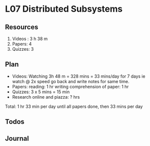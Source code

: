 L07 Distributed Subsystems
==========================

Resources
---------

1. Videos : 3 h 38 m
2. Papers: 4
3. Quizzes: 3

Plan
----
- Videos: 
	Watching 3h 48 m = 328 mins = 33 mins/day for 7 days
		ie 	watch @ 2x speed
			go back and write notes for same time.
- Papers:
	reading: 1 hr
	writing comprehension of paper: 1 hr 
- Quizzes: 3 x 5 mins  = 15 min
- Research online and piazza: ? hrs

Total: 1 hr 33 min per day until all papers done, then 33 mins per day

Todos
-----

Journal
-------
